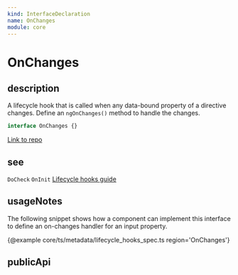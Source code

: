 ```yaml
---
kind: InterfaceDeclaration
name: OnChanges
module: core
---
```


# OnChanges

## description

A lifecycle hook that is called when any data-bound property of a directive changes.
Define an `ngOnChanges()` method to handle the changes.

```ts
interface OnChanges {}
```

[Link to repo](https://github.com/timdeschryver/angular/blob/master/packages/core/src/interface/lifecycle_hooks.ts#L28-L37)

## see

`DoCheck`
`OnInit`
[Lifecycle hooks guide](guide/lifecycle-hooks)

## usageNotes

The following snippet shows how a component can implement this interface to
define an on-changes handler for an input property.

{@example core/ts/metadata/lifecycle_hooks_spec.ts region='OnChanges'}

## publicApi

